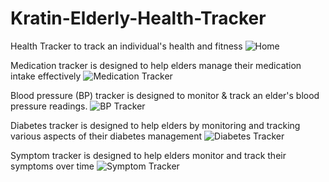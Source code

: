 # Kratin-Elderly-Health-Tracker
Health Tracker to track an individual's health and fitness
![Home](https://github.com/vishal-kumar-patel-1409/Kratin-Elderly-Health-Tracker/assets/136314125/95b265d4-831c-4c4d-b1af-7450f1f79dbe)


Medication tracker is designed to help elders manage their medication intake effectively
![Medication Tracker](https://github.com/vishal-kumar-patel-1409/Kratin-Elderly-Health-Tracker/assets/136314125/db6db6b9-0914-4ba6-a8c2-4ba35b95a5ac)


Blood pressure (BP) tracker is designed to monitor & track an elder's blood pressure readings.
![BP Tracker](https://github.com/vishal-kumar-patel-1409/Kratin-Elderly-Health-Tracker/assets/136314125/ea01e3a6-04d5-4cc6-8561-f8f47d00168e)


Diabetes tracker is designed to help elders by monitoring and tracking various aspects of their diabetes management
![Diabetes Tracker](https://github.com/vishal-kumar-patel-1409/Kratin-Elderly-Health-Tracker/assets/136314125/bcbdd646-7693-4c86-b99f-9fd5697cee2e)


Symptom tracker is designed to help elders monitor and track their symptoms over time
![Symptom Tracker](https://github.com/vishal-kumar-patel-1409/Kratin-Elderly-Health-Tracker/assets/136314125/f74d5a2d-6a79-4977-b39c-dded85238c4b)
